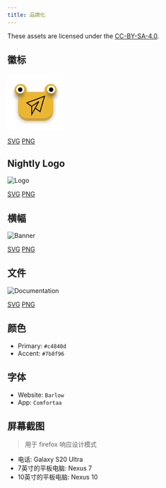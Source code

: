 ```yaml
---
title: 品牌化
---
```


These assets are licensed under the [CC-BY-SA-4.0](https://github.com/LinwoodDev/Butterfly/blob/develop/BRANDING_LICENSE).

## 徽标

![Logo](/img/logo.svg)

[SVG](/img/logo.svg) [PNG](/img/logo.png)

## Nightly Logo

![Logo](/img/nightly.svg)

[SVG](/img/nightly.svg) [PNG](/img/nightly.png)

## 横幅

![Banner](/img/banner.svg)

[SVG](/img/banner.svg) [PNG](/img/banner.png)

## 文件

![Documentation](/img/docs.svg)

[SVG](/img/docs.svg) [PNG](/img/docs.png)

## 颜色

- Primary: `#c4840d`
- Accent: `#7b8f96`

## 字体

- Website: `Barlow`
- App: `Comfortaa`

## 屏幕截图

> 用于 firefox 响应设计模式

- 电话: Galaxy S20 Ultra
- 7英寸的平板电脑: Nexus 7
- 10英寸的平板电脑: Nexus 10
